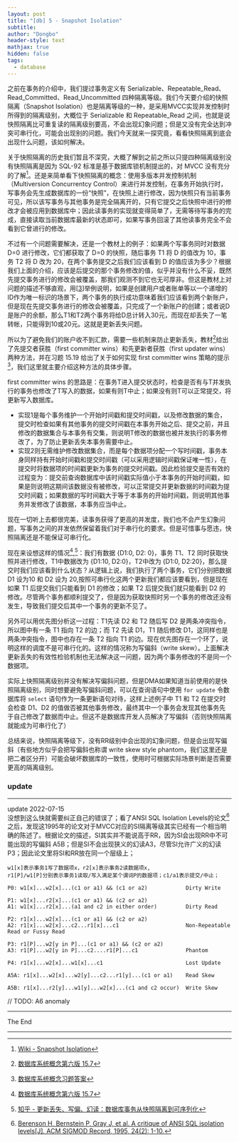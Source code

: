 ```yaml
---
layout: post
title: "[db] 5 - Snapshot Isolation"
subtitle: 
author: "Dongbo"
header-style: text
mathjax: true
hidden: false
tags:
  - database
---
```


之前在事务的介绍中，我们提过事务定义有 Serializable、Repeatable_Read、Read_Committed、Read_Uncommitted 四种隔离等级。我们今天要介绍的快照隔离（Snapshot Isolation）也是隔离等级的一种，是采用MVCC实现并发控制时所得到的隔离级别，大概位于 Serializable 和 Repeatable_Read 之间，也就是说快照隔离比可重复读的隔离级别要高，不会出现幻象问题；但是又没有完全达到冲突可串行化，可能会出现别的问题。我们今天就来一探究竟，看看快照隔离到底会出现什么问题，该如何解决。

关于快照隔离的历史我们暂且不深究，大概了解到之前之所以只提四种隔离级别没有快照隔离是因为 SQL-92 标准是基于数据库锁机制提出的，对 MVCC 没有充分的了解[^0]。还是来简单看下快照隔离的概念：使用多版本并发控制机制（Multiversion Concurrentcy Control）来进行并发控制，在事务开始执行时，写事务会先生成数据库的一份“快照”，在快照上进行修改，因为快照只有当前事务可见，所以该写事务与其他事务是完全隔离开的，只有它提交之后快照中进行的修改才会被应用到数据库中；因此读事务的实现就变得简单了，无需等待写事务的完成，直接读取当前数据库最新的状态即可，如果写事务回滚了其他读事务完全不会看到它曾进行的修改。

不过有一个问题需要解决，还是一个教材上的例子：如果两个写事务同时对数据 D=0 进行修改，它们都获取了 D=0 的快照，随后事务 T1 将 D 的值改为 10，事务 T2 将 D 改为 20，在两个事务提交之后我们应该看到 D 的值应该为多少？根据我们上面的介绍，应该是后提交的那个事务修改的值，似乎并没有什么不妥，既然先提交事务进行的修改会被覆盖，那我们观测不到它也无可厚非。但这是教材上对问题的描述不够直观，用\[[3]]举例说明，如果是创建用户或者账单等以一个递增的ID作为唯一标识的场景下，两个事务的执行成功意味着我们应该看到两个新账户，但是现在先提交事务进行的修改会被覆盖，只完成了一个新账户的创建；或者说D是账户的余额，那么T1和T2两个事务将给D总计转入30元，而现在却丢失了一笔转帐，只能得到10或20元。这就是更新丢失问题。

所以为了避免我们的账户收不到汇款，需要一些机制来防止更新丢失，教材[^1]给出了先提交者获胜（first committer wins）和先更新者获胜（first updater wins）两种方法，并在习题 15.19 给出了关于如何实现 first committer wins 策略的提示[^2]，我们这里就主要介绍这种方法的具体步骤。

first committer wins 的思路是：在事务T进入提交状态时，检查是否有与T并发执行的事务也修改了T写入的数据，如果有则T中止；如果没有则T可以正常提交，将更新写入数据库。

- 实现1是每个事务维护一个开始时间戳和提交时间戳，以及修改数据的集合，提交时检查如果有其他事务的提交时间戳在本事务开始之后、提交之前，并且修改的数据集合与本事务有交集，则说明T修改的数据也被并发执行的事务修改了，为了防止更新丢失本事务需要中止。
- 实现2则无需维护修改数据集合，而是每个数据项分配一个写时间戳，事务本身同样持有开始时间戳和提交时间戳（可以采用逻辑时间戳保证唯一性），在提交时将数据项的时间戳更新为事务的提交时间戳。因此检验提交是否有效的过程变为：提交前查询数据库中该时间戳实际值小于本事务的开始时间戳，如果是则说明这期间该数据没有被修改，可以正常提交并更新数据的时间戳为提交时间戳；如果数据的写时间戳大于等于本事务的开始时间戳，则说明其他事务并发修改了该数据，本事务应当中止。

现在一切听上去都很完美，读事务获得了更高的并发度，我们也不会产生幻象问题，写事务之间的并发依然保留着我们对于串行化的要求。但是可惜事与愿违，快照隔离还是不能保证可串行化。

现在来设想这样的情况[^1],[^3]：我们有数据 {D1:0, D2: 0}，事务 T1、T2 同时获取快照并进行修改，T1中数据改为 {D1:10, D2:0}，T2中改为 {D1:0, D2:20}，那么提交时我们应该看到什么状态？从逻辑上说，我们执行了两个事务，它们分别把数据 D1 设为10 和 D2 设为 20,按照可串行化这两个更新我们都应该要看到，但是现在如果 T1 后提交我们只能看到 D1 的修改；如果 T2 后提交我们就只能看到 D2 的修改。尽管两个事务都顺利提交了，但是因为获取快照时另一个事务的修改还没有发生，导致我们提交后其中一个事务的更新不见了。

另外可以用优先图分析这一过程：T1先读 D2 和 T2 随后写 D2 是两条冲突指令，所以图中有一条 T1 指向 T2 的边；而 T2 先读 D1，T1 随后修改 D1，这同样也是两条冲突指令，图中也存在一条 T2 指向 T1 的边。现在优先图存在一个环了，说明这样的调度不是可串行化的。这样的情况称为写偏斜（write skew）。上面解决更新丢失的有效性检验机制也无法解决这一问题，因为两个事务修改的不是同一个数据项。

实际上快照隔离级别并没有解决写偏斜问题，但是DMA如果知道当前使用的是快照隔离级别，同时想要避免写偏斜问题，可以在查询语句中使用 `for update` 令数据库将 `select` 语句作为一条更新语句对待，这样上述例子中 T1 和 T2 在提交时会检查 D1、D2 的值做否被其他事务修改，最终其中一个事务会发现其他事务先于自己修改了数据而中止。但这不是数据库开发人员解决了写偏斜（否则快照隔离就能成为可串行化了）

总结来说，快照隔离等级下，没有RR级别中会出现的幻象问题，但是会出现写偏斜（有些地方似乎会把写偏斜也称谓 write skew style phantom，我们这里还是把二者区分开）可能会破坏数据库的一致性，使用时可根据实际场景判断是否需要更高的隔离级别。

### update 

---
update 2022-07-15  
没想到这么快就需要纠正自己的错误了；看了ANSI SQL Isolation Levels的论文[^4]之后，发现这1995年的论文对于MVCC对应的SI隔离等级其实已经有一个相当明确的陈述了。根据论文的描述，SI其实并不能说高于RR，因为SI会出现RR中不可能出现的写偏斜 A5B；但是SI不会出现狭义的幻读A3，尽管SI允许广义的幻读P3；因此论文里将SI和RR放在同一个层级上；


```
w1[x]表示事务1写了数据项x，r2[x]表示事务2读数据项x,
r1[P]/w1[P]分别表示事务1读取/写入满足某个谓词P的数据项；c1/a1表示提交/中止；

P0: w1[x]...w2[x]...(c1 or a1) && (c1 or a2)            Dirty Write

P1: w1[x]...r2[x]...(c1 or a1) && (c2 or a2)
A1: w1[x]...r2[x]...(a1 and c2 in either order)	        Dirty Read

P2: r1[x]...w2[x]...(c1 or a1) && (c2 or a2)
A2: r1[x]...w2[x]...c2...r1[x]...c1                     Non-Repeatable Read or Fussy Read

P3: r1[P]...w2[y in P]...(c1 or a1) && (c2 or a2)
A3: r1[P]...w2[y in P]...c2....r1[P]...c1               Phantom

P4: r1[x]...w2[x]...w1[x]...c1                          Lost Update

A5A: r1[x]...w2[x]...w2[y]...c2...r1[y]...(c1 or a1)    Read Skew

A5B: r1[x]...r2[y]...w1[y]...w2[x]...(c1 and c2 occur)  Write Skew
```

// TODO: A6 anomaly

---

The End

------------------

[^0]: [Wiki - Snapshot Isolation](https://zh.wikipedia.org/wiki/%E5%BF%AB%E7%85%A7%E9%9A%94%E7%A6%BB)
[^1]: [数据库系统概念第六版 15.7]()
[^2]: [数据库系统概念习题答案](https://www.db-book.com/db6/practice-exer-dir/15s.pdf)
[^3]: [知乎 - 更新丢失、写偏、幻读：数据库事务从快照隔离到可序列化][3]
[^4]: [Berenson H, Bernstein P, Gray J, et al. A critique of ANSI SQL isolation levels[J]. ACM SIGMOD Record, 1995, 24(2): 1-10.][4]

[3]: https://zhuanlan.zhihu.com/p/339710842
[4]: https://www.microsoft.com/en-us/research/wp-content/uploads/2016/02/tr-95-51.pdf